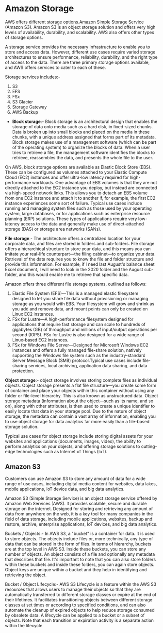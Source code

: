 # Amazon Storage

AWS offers different storage options.Amazon Simple Storage Service (Amazon S3). Amazon S3 is an object storage solution and offers very high levels of availability, durability, and scalability. AWS also offers other types of storage options.

A storage service provides the necessary infrastructure to enable you to store and access data. However, different use cases require varied storage architectures to ensure
performance, reliability, durability, and the right type of access to the data. There are three primary storage options available, and AWS offers services to cater to each of these.

Storage services includes:-
1. S3
2. EFS
3. FSx
4. S3 Glacier
5. Storage Gateway
6. AWS Backup

- **Block storage**:- Block storage is an architectural design that enables the storage of data onto media such as a hard disk, in fixed-sized chunks. Data is broken up into small blocks and placed on the media in these chunks, with a unique address assigned that forms part of its metadata.
Block storage makes use of a management software (which can be part of the operating system) to organize the blocks of data. When a user tries to retrieve a file, the management software identifies the blocks to retrieve, reassembles the data, and presents the whole file to the user.

On AWS, block storage options are available as Elastic Block Store (EBS). These can be configured as volumes attached to your Elastic Compute Cloud (EC2) instances and offer ultra-low latency required for high-performance workloads. One advantage of EBS volumes is that they are not directly attached to the EC2 instance you deploy, but instead are connected via high-speed network links. This allows you to detach an EBS volume from one EC2 instance and attach it to another if, for example, the first EC2 instance experiences some sort of failure.
Typical use cases include running and managing system files such as those used by your operating system, large databases, or for applications such as enterprise resource
planning (ERP) solutions. These types of applications require very low-latency access to the data and generally make use of direct-attached storage (DAS) or storage area
networks (SANs).

**File storage**:- The architecture offers a centralized location for your corporate data, and files are stored in folders and sub-folders. File storage offers a hierarchical structure to store your data, and this means you can imitate your real-life counterpart—the filing cabinet—to organize your data.
Retrieval of the data requires you to know the file and folder structure and provide this information. For example, if I need last August's balance sheet Excel document, I will need to look in the 2020 folder and the August sub-folder, and this would enable me to retrieve that specific data.

Amazon offers three different file storage systems, outlined as follows:

1. Elastic File System (EFS)—This is a managed elastic filesystem designed to let you share file data without provisioning or managing storage as you would with EBS.
Your filesystem will grow and shrink as you add and remove data, and mount points can only be created on Linux EC2 instances.
2. FSx for Lustre—A high-performance filesystem designed for applications that require fast storage and can scale to hundreds of gigabytes (GB) of throughput
and millions of input/output operations per second (IOPS). FSx for Lustre is also designed for a wide range of Linux-based EC2 instances.
3. FSx for Windows File Server—Designed for Microsoft Windows EC2 instances and offers a fully managed file-share solution, natively supporting the Windows
file system such as the industry-standard Server Message Block (SMB) protocol.Typical use cases include file-sharing services, local archiving, application data sharing, and data protection.

**Object storage**:- object storage involves storing complete files as individual objects. Object storage presents a flat file structure—you create some form of container and place your objects within this container without using any folder or file-level hierarchy. This is also known as unstructured data. Object storage metadata (information about the object—such as its name, and so on), along with other attributes, is then used to create a unique identifier to easily locate that data in your storage pool. Due to the nature of object storage, the metadata can contain a vast array of information, enabling you to use object storage for data analytics far more easily than a file-based storage solution.

Typical use cases for object storage include storing digital assets for your websites and applications (documents, images, video), the ability to perform analytics on your
objects, and offering storage solutions to cutting-edge technologies such as Internet of Things (IoT).

## Amazon S3

Customers can use Amazon S3 to store any amount of data for a wide range of use cases, including digital media content for websites, data lakes, mobile applications, IoT device data, and big data analytics.

Amazon S3 (Simple Storage Service) is an object storage service offered by Amazon Web Services (AWS). It provides scalable, secure and durable storage on the internet. Designed for storing and retrieving any amount of data from anywhere on the web, it is a key tool for many companies in the field of data storage, including mobile applications, websites, backup and restore, archive, enterprise applications, IoT devices, and big data analytics.

Buckets / Objects:- In AWS S3, a "bucket" is a container for data. It is used to store objects. The objects include files or, more technically, any type of data that can be stored in the form of files. In terms of hierarchy, buckets are at the top level in AWS S3. Inside these buckets, you can store any number of objects. An object consists of a file and optionally any metadata that describes that file. It's important to note that you can also store folders within these buckets and inside these folders, you can again store objects. Object keys are unique within a bucket and they help in identifying and retrieving the object.

Bucket / Object Lifecycle:- AWS S3 Lifecycle is a feature within the AWS S3 resources that allows users to manage their objects so that they are automatically transferred to different storage classes or expire at the end of their lifetimes. It facilitates transitioning objects between different storage classes at set times or according to specified conditions, and can also automate the cleanup of expired objects to help reduce storage consumed by obsolete data. A lifecycle can be applied to a bucket or a subset of objects. Note that each transition or expiration activity is a separate action within the lifecycle.
